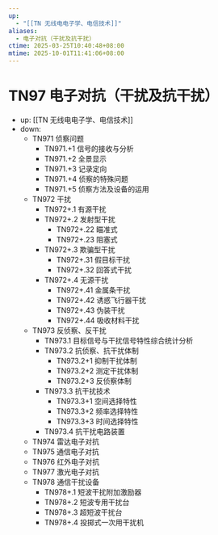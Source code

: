 ```yaml
---
up:
  - "[[TN 无线电电子学、电信技术]]"
aliases:
  - 电子对抗（干扰及抗干扰）
ctime: 2025-03-25T10:40:48+08:00
mtime: 2025-10-01T11:41:06+08:00
---
```


# TN97 电子对抗（干扰及抗干扰）

- up: [[TN 无线电电子学、电信技术]]
- down:	
	- TN971 侦察问题
		- TN971.+1 信号的接收与分析
		- TN971.+2 全景显示
		- TN971.+3 记录定向
		- TN971.+4 侦察的特殊问题
		- TN971.+5 侦察方法及设备的运用
	- TN972 干扰
		- TN972+.1 有源干扰
		- TN972+.2 发射型干扰
			- TN972+.22 瞄准式
			- TN972+.23 阻塞式
		- TN972+.3 欺骗型干扰
			- TN972+.31 假目标干扰
			- TN972+.32 回答式干扰
		- TN972+.4 无源干扰
			- TN972+.41 金属条干扰
			- TN972+.42 诱惑飞行器干扰
			- TN972+.43 伪装干扰
			- TN972+.44 吸收材料干扰
	- TN973 反侦察、反干扰
		- TN973.1 目标信号与干扰信号特性综合统计分析
		- TN973.2 抗侦察、抗干扰体制
			- TN973.2+1 抑制干扰体制
			- TN973.2+2 测定干扰体制
			- TN973.2+3 反侦察体制
		- TN973.3 抗干扰技术
			- TN973.3+1 空间选择特性
			- TN973.3+2 频率选择特性
			- TN973.3+3 时间选择特性
		- TN973.4 抗干扰电路装置
	- TN974 雷达电子对抗
	- TN975 通信电子对抗
	- TN976 红外电子对抗
	- TN977 激光电子对抗
	- TN978 通信干扰设备
		- TN978+.1 短波干扰附加激励器
		- TN978+.2 短波专用干扰台
		- TN978+.3 超短波干扰台
		- TN978+.4 投掷式一次用干扰机
		
